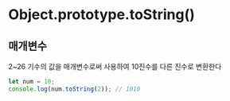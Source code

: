 # Object.prototype.toString()

## 매개변수

2~26 기수의 값을 매개변수로써 사용하여 10진수를 다른 진수로 변환한다

```js
let num = 10;
console.log(num.toString(2)); // 1010
```
